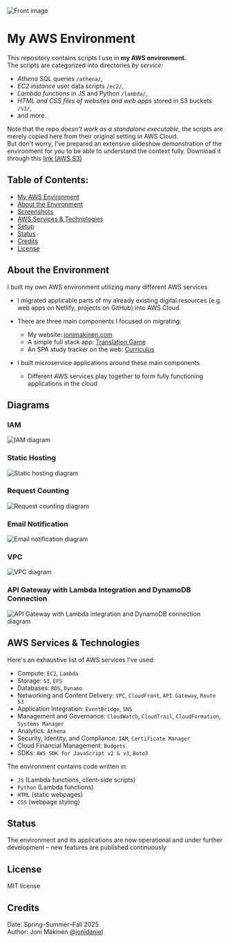 ![Front image](/assets/imgs/front-image.jpg?raw=true)

# My AWS Environment

This repository contains scripts I use in **my AWS environment.**\
The scripts are categorized into directories _by service:_

- *Athena* SQL queries `/athena/`,
- *EC2 instance* user data scripts `/ec2/`,
- *Lambda functions* in JS and Python `/lambda/`,
- *HTML and CSS files of websites and web apps* stored in S3 buckets `/s3/`,
- and more.

Note that the repo _doesn't work as a standalone executable,_ the scripts are merely copied here from their original setting in AWS Cloud.\
But don't worry, I've prepared an extensive slideshow demonstration of the environment for you to be able to understand the context fully.
Download it through this [link (AWS S3)](https://my-aws-environment.s3.eu-north-1.amazonaws.com/my-aws-environment.pptx)

## Table of Contents:

- [My AWS Environment](#my-aws-environment)
- [About the Environment](#about-the-environment)
- [Screenshots](#screenshots)
- [AWS Services & Technologies](#aws-services-&-technologies)
- [Setup](#setup)
- [Status](#status)
- [Credits](#credits)
- [License](#license)

## About the Environment

I built my own AWS environment utilizing many different AWS services

  - I migrated applicable parts of my already existing digital resources (e.g. web apps on Netlify, projects on GitHub) into AWS Cloud
  - There are three main components I focused on migrating:

    - My website: [jonimakinen.com](https://www.jonimakinen.com/)
    - A simple full stack app: [Translation Game](http://13.61.165.26:3000)
    - An SPA study tracker on the web: [Curriculus](https://curriculus.s3.eu-north-1.amazonaws.com/index.html)

  - I built microservice applications around these main components

    - Different AWS services play together to form fully functioning applications in the cloud

## Diagrams

### IAM

![IAM diagram](/assets/diagrams/iam-diagram.png?raw=true)

### Static Hosting

![Static hosting diagram](/assets/diagrams/static-hosting.png?raw=true)

### Request Counting

![Request counting diagram](/assets/diagrams/request-counting.png?raw=true)

### Email Notification

![Email notification diagram](/assets/diagrams/email-notification.png?raw=true)

### VPC

![VPC diagram](/assets/diagrams/vpc.png?raw=true)

### API Gateway with Lambda Integration and DynamoDB Connection

![API Gateway with Lambda integration and DynamoDB connection diagram](/assets/diagrams/api-gateway-with-lambda-integration-and-dynamodb-connection.png?raw=true)

## AWS Services & Technologies

Here's an exhaustive list of AWS services I've used:

- Compute: `EC2`, `Lambda`
- Storage: `S3`, `EFS`
- Databases: `RDS`, `Dynamo`
- Networking and Content Delivery: `VPC`, `CloudFront`, `API Gateway`, `Route 53`
- Application Integration: `EventBridge`, `SNS`
- Management and Governance: `CloudWatch`, `CloudTrail`, `CloudFormation`, `Systems Manager`
- Analytics: `Athena`
- Security, Identity, and Compliance: `IAM`, `Certificate Manager`
- Cloud Financial Management: `Budgets`
- SDKs: `AWS SDK for JavaScript v2 & v3`, `Boto3`

The environment contains code written in:

- `JS` (Lambda functions, client-side scripts)
- `Python` (Lambda functions)
- `HTML` (static webpages)
- `CSS` (webpage styling)

## Status

The environment and its applications are now operational and under further development – new features are published continuously

## License

MIT license

## Credits

Date: Spring–Summer–Fall 2025\
Author: Joni Mäkinen [@jonidaniel](https://github.com/jonidaniel)
